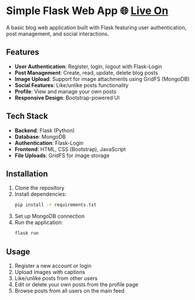 # Simple Flask Web App 🌐 **[Live On](https://flask-u0jm.onrender.com)**
A basic blog web application built with Flask featuring user authentication, post management, and social interactions.

## Features

- **User Authentication**: Register, login, logout with Flask-Login
- **Post Management**: Create, read, update, delete blog posts
- **Image Upload**: Support for image attachments using GridFS (MongoDB)
- **Social Features**: Like/unlike posts functionality
- **Profile**: View and manage your own posts
- **Responsive Design**: Bootstrap-powered UI

## Tech Stack

- **Backend**: Flask (Python)
- **Database**: MongoDB
- **Authentication**: Flask-Login
- **Frontend**: HTML, CSS (Bootstrap), JavaScript
- **File Uploads**: GridFS for image storage

## Installation

1. Clone the repository
2. Install dependencies:
   ```bash
   pip install -r requirements.txt
   ```
3. Set up MongoDB connection
4. Run the application:
   ```bash
   flask run
   ```


## Usage

1. Register a new account or login
2. Upload images with captions
3. Like/unlike posts from other users
4. Edit or delete your own posts from the profile page
5. Browse posts from all users on the main feed

